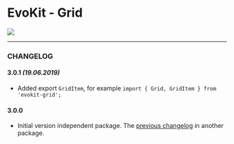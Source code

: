 # EvoKit - Grid

[![](https://img.shields.io/npm/v/evokit-grid.svg)](https://www.npmjs.com/package/evokit-grid)

---

### CHANGELOG

#### 3.0.1 *(19.06.2019)*

- Added export `GridItem`, for example `import { Grid, GridItem } from 'evokit-grid';`

#### 3.0.0

- Initial version independent package. The [previous changelog](packages/evokit/CHANGELOG.md) in another package.
